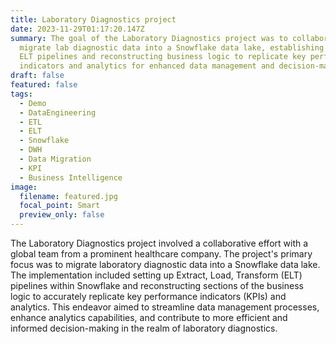 ```yaml
---
title: Laboratory Diagnostics project
date: 2023-11-29T01:17:20.147Z
summary: The goal of the Laboratory Diagnostics project was to collaboratively
  migrate lab diagnostic data into a Snowflake data lake, establishing efficient
  ELT pipelines and reconstructing business logic to replicate key performance
  indicators and analytics for enhanced data management and decision-making.
draft: false
featured: false
tags:
  - Demo
  - DataEngineering
  - ETL
  - ELT
  - Snowflake
  - DWH
  - Data Migration
  - KPI
  - Business Intelligence
image:
  filename: featured.jpg
  focal_point: Smart
  preview_only: false
---
```

The Laboratory Diagnostics project involved a collaborative effort with a global team from a prominent healthcare company. The project's primary focus was to migrate laboratory diagnostic data into a Snowflake data lake. The implementation included setting up Extract, Load, Transform (ELT) pipelines within Snowflake and reconstructing sections of the business logic to accurately replicate key performance indicators (KPIs) and analytics. This endeavor aimed to streamline data management processes, enhance analytics capabilities, and contribute to more efficient and informed decision-making in the realm of laboratory diagnostics.